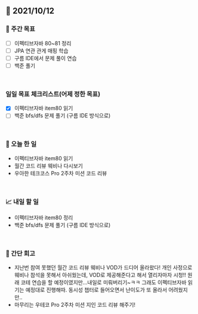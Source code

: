 ## 📅 2021/10/12


### 👏 주간 목표
- [ ] 이펙티브자바 80~81 정리
- [ ] JPA 연관 관게 매핑 학습
- [ ] 구름 IDE에서 문제 풀이 연습
- [ ] 백준 풀기

<br/>

### 일일 목표 체크리스트(어제 정한 목표)

- [x] 이펙티브자바 item80 읽기
- [ ] 백준 bfs/dfs 문제 풀기 (구름 IDE 방식으로)

<br/>

### 💯 오늘 한 일

- 이펙티브자바 item80 읽기
- 월간 코드 리뷰 웨비나 다시보기
- 우아한 테크코스 Pro 2주차 미션 코드 리뷰



<br/>

### 📈 내일 할 일

- 이펙티브자바 item80 정리
- 백준 bfs/dfs 문제 풀기 (구름 IDE 방식으로)

<br/>

### 🤔 간단 회고

- 지난번 참여 못했던 월간 코드 리뷰 웨비나 VOD가 드디어 올라왔다! 개인 사정으로 웨비나 참석을 못해서 아쉬웠는데, VOD로 제공해준다고 해서 열리자마자 시청!!
원래 코테 연습을 할 예정이였지만...내일로 미뤄버리기~ㅋㅋ 그래도 이펙티브자바 읽기는 예정대로 진행해따. 동시성 챕터로 들어오면서 난이도가 또 올라서 어려웠지만.. 
- 마무리는 우테코 Pro 2주차 미션 지인 코드 리뷰 해주기!  

  

